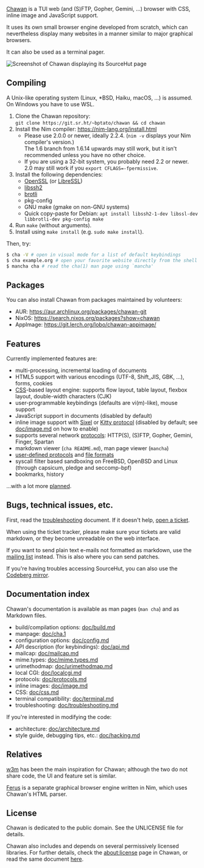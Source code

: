 [Chawan](https://sr.ht/~bptato/chawan) is a TUI web (and (S)FTP, Gopher,
Gemini, ...) browser with CSS, inline image and JavaScript support.

It uses its own small browser engine developed from scratch, which
can nevertheless display many websites in a manner similar to major
graphical browsers.

It can also be used as a terminal pager.

![Screenshot of Chawan displaying its SourceHut page](doc/showcase.png)

## Compiling

A Unix-like operating system (Linux, \*BSD, Haiku, macOS, ...) is
assumed.  On Windows you have to use WSL.

1. Clone the Chawan repository:  
   `git clone https://git.sr.ht/~bptato/chawan && cd chawan`
2. Install the Nim compiler: <https://nim-lang.org/install.html>
	* Please use 2.0.0 or newer, ideally 2.2.4.  (`nim -v` displays
	  your Nim compiler's version.)  
	  The 1.6 branch from 1.6.14 upwards may still work, but it
	  isn't recommended unless you have no other choice.
	* If you are using a 32-bit system, you probably need 2.2 or
	  newer.  2.0 may still work if you `export CFLAGS=-fpermissive`.
3. Install the following dependencies:
	* [OpenSSL](https://www.openssl.org/) (or
	  [LibreSSL](https://www.libressl.org/))
	* [libssh2](https://libssh2.org/)
	* [brotli](https://github.com/google/brotli)
	* pkg-config
	* GNU make (gmake on non-GNU systems)
	* Quick copy-paste for Debian:
	  `apt install libssh2-1-dev libssl-dev libbrotli-dev pkg-config make`
4. Run `make` (without arguments).
5. Install using `make install` (e.g. `sudo make install`).

Then, try:

```bash
$ cha -V # open in visual mode for a list of default keybindings
$ cha example.org # open your favorite website directly from the shell
$ mancha cha # read the cha(1) man page using `mancha'
```

## Packages

You can also install Chawan from packages maintained by volunteers:

* AUR: <https://aur.archlinux.org/packages/chawan-git>
* NixOS: <https://search.nixos.org/packages?show=chawan>
* AppImage: <https://git.lerch.org/lobo/chawan-appimage/>

## Features

Currently implemented features are:

* multi-processing, incremental loading of documents
* HTML5 support with various encodings (UTF-8, Shift_JIS, GBK, ...),
  forms, cookies
* [CSS](doc/css.md)-based layout engine: supports flow layout, table
  layout, flexbox layout, double-width characters (CJK)
* user-programmable keybindings (defaults are vi(m)-like), mouse support
* JavaScript support in documents (disabled by default)
* inline image support with [Sixel](https://en.wikipedia.org/wiki/Sixel) or
  [Kitty protocol](https://sw.kovidgoyal.net/kitty/graphics-protocol/)
  (disabled by default; see [doc/image.md](doc/image.md) on how to
  enable)
* supports several network [protocols](doc/protocols.md): HTTP(S),
  (S)FTP, Gopher, Gemini, Finger, Spartan
* markdown viewer (`cha README.md`), man page viewer (`mancha`)
* [user-defined protocols](doc/urimethodmap.md) and
  [file formats](doc/mailcap.md)
* syscall filter based sandboxing on FreeBSD, OpenBSD and Linux (through
  capsicum, pledge and seccomp-bpf)
* bookmarks, history

...with a lot more [planned](todo).

## Bugs, technical issues, etc.

First, read the [troubleshooting](doc/troubleshooting.md) document.
If it doesn't help, [open a ticket](https://todo.sr.ht/~bptato/chawan).

When using the ticket tracker, please make sure your tickets are valid
markdown, or they become unreadable on the web interface.

If you want to send plain text e-mails not formatted as markdown,
use the [mailing list](mailto:~bptato/chawan-devel@lists.sr.ht) instead.
This is also where you can send patches.

If you're having troubles accessing SourceHut, you can also use the
[Codeberg mirror](https://codeberg.org/bptato/chawan).

## Documentation index

Chawan's documentation is available as man pages (`man cha`) and as
Markdown files.

* build/compilation options: [doc/build.md](doc/build.md)
* manpage: [doc/cha.1](doc/cha.1)
* configuration options: [doc/config.md](doc/config.md)
* API description (for keybindings): [doc/api.md](doc/api.md)
* mailcap: [doc/mailcap.md](doc/mailcap.md)
* mime.types: [doc/mime.types.md](doc/mime.types.md)
* urimethodmap: [doc/urimethodmap.md](doc/urimethodmap.md)
* local CGI: [doc/localcgi.md](doc/localcgi.md)
* protocols: [doc/protocols.md](doc/protocols.md)
* inline images: [doc/image.md](doc/image.md)
* CSS: [doc/css.md](doc/css.md)
* terminal compatibility: [doc/terminal.md](doc/terminal.md)
* troubleshooting: [doc/troubleshooting.md](doc/troubleshooting.md)

If you're interested in modifying the code:

* architecture: [doc/architecture.md](doc/architecture.md)
* style guide, debugging tips, etc.: [doc/hacking.md](doc/hacking.md)

## Relatives

[w3m](https://sr.ht/~rkta/w3m) has been the main inspiration for Chawan;
although the two do not share code, the UI and feature set is similar.

[Ferus](https://github.com/ferus-web/ferus) is a separate graphical browser
engine written in Nim, which uses Chawan's HTML parser.

## License

Chawan is dedicated to the public domain. See the UNLICENSE file for details.

Chawan also includes and depends on several permissively licensed libraries.
For further details, check the <about:license> page in Chawan, or read
the same document [here](res/license.md).
